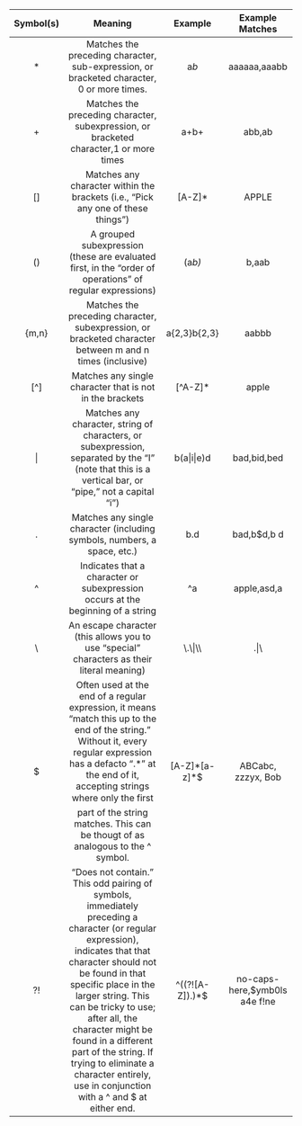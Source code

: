 | Symbol(s)        | Meaning   |  Example  | Example Matches|
| :--------:       |    :----: |  :----:   |       :----:   |
| *     |  Matches the preceding character, sub-expression, or bracketed character, 0 or more times.|   a*b*     |aaaaaa,aaabb|
| +        |   Matches the preceding character, subexpression, or bracketed character,1 or more times   |   a+b+   |abb,ab|
| []        |    Matches any character within the brackets (i.e., “Pick any one of these things”)    |  [A-Z]*  |APPLE|
| ()        |    A grouped subexpression (these are evaluated first, in the “order of operations” of regular expressions)    |  (a*b)*  |b,aab|
| {m,n}        |    Matches the preceding character, subexpression, or bracketed character between m and n times (inclusive) |  a{2,3}b{2,3}  |aabbb|
| [^]        |    Matches any single character that is not in the brackets|  [^A-Z]*  |apple|
| \|        |    Matches any character, string of characters, or subexpression, separated by the “I” (note that this is a vertical bar, or “pipe,” not a capital “i”)|  b(a\|i\|e)d  |bad,bid,bed|
| .        |    Matches any single character (including symbols, numbers, a space, etc.)|  b.d  |bad,b$d,b d|
| ^        |    Indicates that a character or subexpression occurs at the beginning of a string|  ^a  |apple,asd,a|
| \        |    An escape character (this allows you to use “special” characters as their literal meaning)|  \\.\\\|\\\\  |\.\|\\    |
| \$        |    Often used at the end of a regular expression, it means “match this up to the end of the string.” Without it, every regular expression has a defacto “.*” at the end of it, accepting strings where only the first part of the string matches. This can be thougt of as analogous to the ^ symbol.|  [A-Z]*[a-z]\*\$  |ABCabc, zzzyx, Bob|
| ?!        |    “Does not contain.” This odd pairing of symbols, immediately preceding a character (or regular expression), indicates that that character should not be found in that specific place in the larger string. This can be tricky to use; after all, the character might be found in a different part of the string. If trying to eliminate a character entirely, use in conjunction with a ^ and \$ at either end.| ^((?![A-Z])\.)\*\$   |no-caps-here,\$ymb0ls a4e f!ne|
